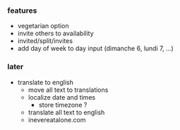 ### features

- vegetarian option
- invite others to availability
- invited/split/invites
- add day of week to day input (dimanche 6, lundi 7, ...)

### later

- translate to english
  - move all text to translations
  - localize date and times
    - store timezone ?
  - translate all text to english
  - inevereatalone.com
